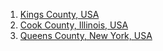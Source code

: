 1. [Kings County, USA](https://www.google.com/search?q=kings+state%2C+USA)
2. [Cook County, Illinois, USA](https://www.google.com/search?q=cook+state+usa)
3. [Queens County, New York, USA](https://www.google.com/search?q=queen+usa)
